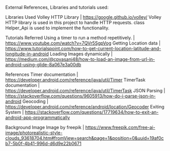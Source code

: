 External References, Libraries and tutorials used:
  
  Libraries Used
    Volley HTTP Library | https://google.github.io/volley/
        Volley HTTP library is used in this project to handle HTTP requests. class Helper_Api is used to implement the functionality.
  
  Tutorials Referred
    Using a timer to run a method repetitively. | https://www.youtube.com/watch?v=7QVr5SgpVog
    Getting Location data | https://www.tutorialspoint.com/how-to-get-current-location-latitude-and-longitude-in-android
    Loading Images dynamically | https://medium.com/@cpvasani48/how-to-load-an-image-from-url-in-android-using-glide-8a067e3a00db
  
  References
    Timer documentation | https://developer.android.com/reference/java/util/Timer
    TimerTask documentation | https://developer.android.com/reference/java/util/TimerTask
    JSON Parsing | https://stackoverflow.com/questions/9605913/how-do-i-parse-json-in-android
    Geocoding | https://developer.android.com/reference/android/location/Geocoder
    Exiting System | https://stackoverflow.com/questions/17719634/how-to-exit-an-android-app-programmatically

  Background Image
    Image by freepik | https://www.freepik.com/free-ai-image/photorealistic-style-clouds_93618704.htm#fromView=search&page=1&position=0&uuid=19af0cb7-5b0f-4b41-996d-d6d9e22b0671
    